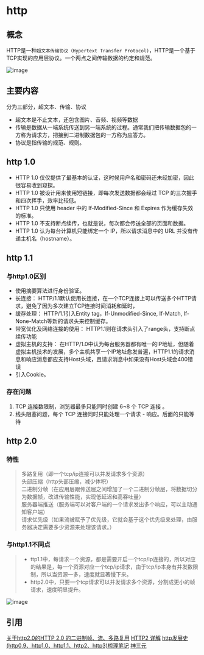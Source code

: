# http 
## 概念
HTTP是一种`超文本传输协议（Hypertext Transfer Protocol)`，HTTP是一个基于TCP实现的应用层协议。一个两点之间传输数据的约定和规范。

![image](https://user-gold-cdn.xitu.io/2018/5/11/1634e5e73955739d?imageView2/0/w/1280/h/960/format/webp/ignore-error/1)


## 主要内容
分为三部分，超文本、传输、协议
- 超文本是不止文本，还包含图片、音频、视频等数据
- 传输是数据从一端系统传送到另一端系统的过程。通常我们把传输数据包的一方称为请求方，把接到二进制数据包的一方称为应答方。
- 协议是指传输的规范、规则。



## http 1.0
- HTTP 1.0 仅仅提供了最基本的认证，这时候用户名和密码还未经加密，因此很容易收到窥探。
- HTTP 1.0 被设计用来使用短链接，即每次发送数据都会经过 TCP 的三次握手和四次挥手，效率比较低。
- HTTP 1.0 只使用 header 中的 If-Modified-Since 和 Expires 作为缓存失效的标准。
- HTTP 1.0 不支持断点续传，也就是说，每次都会传送全部的页面和数据。
- HTTP 1.0 认为每台计算机只能绑定一个 IP，所以请求消息中的 URL 并没有传递主机名（hostname）。


## http 1.1
### 与http1.0区别
- 使用摘要算法进行身份验证。
- 长连接： HTTP/1.1默认使用长连接，在一个TCP连接上可以传送多个HTTP请求，避免了因为多次建立TCP连接时间消耗和延时，
- 缓存处理： HTTP/1.1引入Entity tag，If-Unmodified-Since, If-Match, If-None-Match等新的请求头来控制缓存。
- 带宽优化及网络连接的使用： HTTP1.1则在请求头引入了range头，支持断点续传功能
- 虚拟主机的支持： 在HTTP/1.0中认为每台服务器都有唯一的IP地址，但随着虚拟主机技术的发展，多个主机共享一个IP地址愈发普遍，HTTP1.1的请求消息和响应消息都应支持Host头域，且请求消息中如果没有Host头域会400错误
- 引入Cookie。
### 存在问题
1. TCP 连接数限制，浏览器最多只能同时创建 6~8 个 TCP 连接 。
2. 线头阻塞问题，每个 TCP 连接同时只能处理一个请求 - 响应。后面的只能等待

## http 2.0

### 特性
> 多路复用（即一个tcp/ip连接可以并发请求多个资源）  
> 头部压缩（http头部压缩，减少体积）  
> 二进制分帧（在应用层跟传送层之间增加了一个二进制分帧层，将数据切分为数据帧，改进传输性能，实现低延迟和高吞吐量）  
> 服务器端推送（服务端可以对客户端的一个请求发出多个响应，可以主动通知客户端）  
> 请求优先级（如果流被赋予了优先级，它就会基于这个优先级来处理，由服务器决定需要多少资源来处理该请求。）  
### 与http1.1不同点
> - ttp1.1中，每请求一个资源，都是需要开启一个tcp/ip连接的，所以对应的结果是，每一个资源对应一个tcp/ip请求，由于tcp/ip本身有并发数限制，所以当资源一多，速度就显著慢下来。
> - http2.0中，只要一个tcp请求可以并发请求多个资源，分割成更小的帧请求，速度明显提升。


![image](https://user-gold-cdn.xitu.io/2019/3/13/1697763defd85d4b?imageView2/0/w/1280/h/960/format/webp/ignore-error/1)

## 引用
[关于http2.0的HTTP 2.0 的二进制帧、流、多路复用](https://juejin.im/post/5c88f2066fb9a049c043e420)
[HTTP2 详解](https://blog.wangriyu.wang/2018/05-HTTP2.html)
[http发展史(http0.9、http1.0、http1.1、http2、http3)梳理笔记](https://juejin.im/post/5dbe8eba5188254fe019dabb#heading-9)
[神三元](http://47.98.159.95/my_blog/http/002.html)